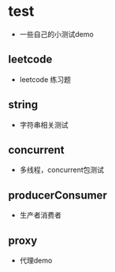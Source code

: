 # test

- 一些自己的小测试demo

## leetcode

- leetcode 练习题

## string

- 字符串相关测试

## concurrent

- 多线程，concurrent包测试

## producerConsumer

- 生产者消费者

## proxy

- 代理demo